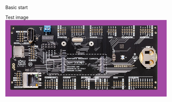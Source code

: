 Basic start


Test image  
![../media/portenta-breakout-board.png](../media/portenta-breakout-board.png)
